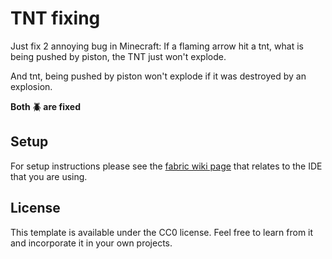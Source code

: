 # TNT fixing

Just fix 2 annoying bug in Minecraft:
If a flaming arrow hit a tnt, what is being pushed by piston, the TNT just won't explode.  

And tnt, being pushed by piston won't explode if it was destroyed by an explosion.


__Both 🪲 are fixed__  

## Setup

For setup instructions please see the [fabric wiki page](https://fabricmc.net/wiki/tutorial:setup) that relates to the IDE that you are using.

## License

This template is available under the CC0 license. Feel free to learn from it and incorporate it in your own projects.
